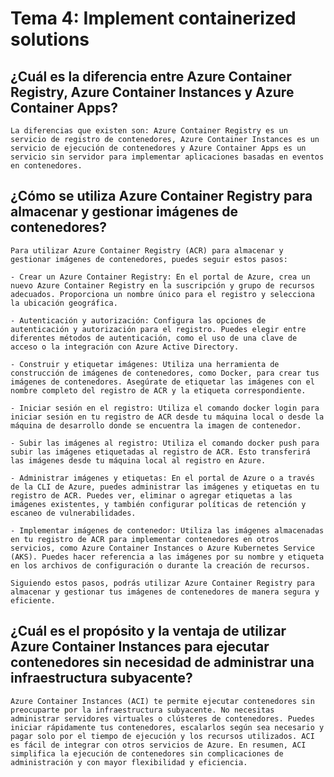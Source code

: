   # Tema 4: Implement containerized solutions
  
  ## ¿Cuál es la diferencia entre Azure Container Registry, Azure Container Instances y Azure Container Apps?	

    La diferencias que existen son: Azure Container Registry es un servicio de registro de contenedores, Azure Container Instances es un servicio de ejecución de contenedores y Azure Container Apps es un servicio sin servidor para implementar aplicaciones basadas en eventos en contenedores.

  ## ¿Cómo se utiliza Azure Container Registry para almacenar y gestionar imágenes de contenedores?

    Para utilizar Azure Container Registry (ACR) para almacenar y gestionar imágenes de contenedores, puedes seguir estos pasos:

    - Crear un Azure Container Registry: En el portal de Azure, crea un nuevo Azure Container Registry en la suscripción y grupo de recursos adecuados. Proporciona un nombre único para el registro y selecciona la ubicación geográfica.

    - Autenticación y autorización: Configura las opciones de autenticación y autorización para el registro. Puedes elegir entre diferentes métodos de autenticación, como el uso de una clave de acceso o la integración con Azure Active Directory.

    - Construir y etiquetar imágenes: Utiliza una herramienta de construcción de imágenes de contenedores, como Docker, para crear tus imágenes de contenedores. Asegúrate de etiquetar las imágenes con el nombre completo del registro de ACR y la etiqueta correspondiente.

    - Iniciar sesión en el registro: Utiliza el comando docker login para iniciar sesión en tu registro de ACR desde tu máquina local o desde la máquina de desarrollo donde se encuentra la imagen de contenedor.

    - Subir las imágenes al registro: Utiliza el comando docker push para subir las imágenes etiquetadas al registro de ACR. Esto transferirá las imágenes desde tu máquina local al registro en Azure.

    - Administrar imágenes y etiquetas: En el portal de Azure o a través de la CLI de Azure, puedes administrar las imágenes y etiquetas en tu registro de ACR. Puedes ver, eliminar o agregar etiquetas a las imágenes existentes, y también configurar políticas de retención y escaneo de vulnerabilidades.

    - Implementar imágenes de contenedor: Utiliza las imágenes almacenadas en tu registro de ACR para implementar contenedores en otros servicios, como Azure Container Instances o Azure Kubernetes Service (AKS). Puedes hacer referencia a las imágenes por su nombre y etiqueta en los archivos de configuración o durante la creación de recursos.

    Siguiendo estos pasos, podrás utilizar Azure Container Registry para almacenar y gestionar tus imágenes de contenedores de manera segura y eficiente.

  ## ¿Cuál es el propósito y la ventaja de utilizar Azure Container Instances para ejecutar contenedores sin necesidad de administrar una infraestructura subyacente?	

    Azure Container Instances (ACI) te permite ejecutar contenedores sin preocuparte por la infraestructura subyacente. No necesitas administrar servidores virtuales o clústeres de contenedores. Puedes iniciar rápidamente tus contenedores, escalarlos según sea necesario y pagar solo por el tiempo de ejecución y los recursos utilizados. ACI es fácil de integrar con otros servicios de Azure. En resumen, ACI simplifica la ejecución de contenedores sin complicaciones de administración y con mayor flexibilidad y eficiencia.